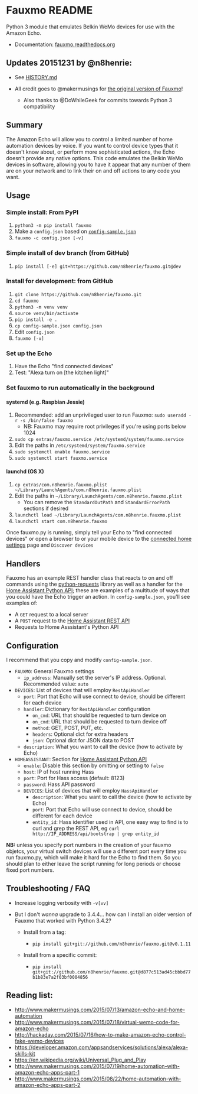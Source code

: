 # Fauxmo README

Python 3 module that emulates Belkin WeMo devices for use with the Amazon Echo.

- Documentation: [fauxmo.readthedocs.org](https://fauxmo.readthedocs.org)

## Updates 20151231 by @n8henrie:

- See [HISTORY.md](https://github.com/n8henrie/fauxmo/blob/master/HISTORY.md)
- All credit goes to @makermusings for [the original version
  of Fauxmo](https://github.com/makermusings/fauxmo)!

    - Also thanks to @DoWhileGeek for commits towards Python 3 compatibility

## Summary

The Amazon Echo will allow you to control a limited number of home automation
devices by voice. If you want to control device types that it doesn't know
about, or perform more sophisticated actions, the Echo doesn't provide any
native options. This code emulates the Belkin WeMo devices in software,
allowing you to have it appear that any number of them are on your network and
to link their on and off actions to any code you want.

## Usage

### Simple install: From PyPI

1. `python3 -m pip install fauxmo`
1. Make a `config.json` based on
   [`config-sample.json`](https://github.com/n8henrie/fauxmo/blob/master/config-sample.json)
1. `fauxmo -c config.json [-v]`

### Simple install of dev branch (from GitHub)

1. `pip install [-e] git+https://github.com/n8henrie/fauxmo.git@dev`

### Install for development: from GitHub

1. `git clone https://github.com/n8henrie/fauxmo.git`
1. `cd fauxmo`
1. `python3 -m venv venv`
1. `source venv/bin/activate`
1. `pip install -e .`
1. `cp config-sample.json config.json`
1. Edit `config.json`
1. `fauxmo [-v]`

### Set up the Echo

1. Have the Echo "find connected devices"
1. Test: "Alexa turn on [the kitchen light]"

### Set fauxmo to run automatically in the background

#### systemd (e.g. Raspbian Jessie)

1. Recommended: add an unprivileged user to run Fauxmo: `sudo useradd -r
   -s /bin/false fauxmo`
    - NB: Fauxmo may require root privileges if you're using ports below 1024
1. `sudo cp extras/fauxmo.service /etc/systemd/system/fauxmo.service`
1. Edit the paths in `/etc/systemd/system/fauxmo.service`
1. `sudo systemctl enable fauxmo.service`
1. `sudo systemctl start fauxmo.service`

#### launchd (OS X)

1. `cp extras/com.n8henrie.fauxmo.plist ~/Library/LaunchAgents/com.n8henrie.fauxmo.plist`
1. Edit the paths in `~/Library/LaunchAgents/com.n8henrie.fauxmo.plist`
    - You can remove the `StandardOutPath` and `StandardErrorPath` sections if
      desired
1. `launchctl load ~/Library/LaunchAgents/com.n8henrie.fauxmo.plist`
1. `launchctl start com.n8henrie.fauxmo`

Once fauxmo.py is running, simply tell your Echo to "find connected devices" or
open a browser to or your mobile device to the [connected home
settings](http://alexa.amazon.com/#settings/connected-home) page and `Discover
devices`

## Handlers

Fauxmo has an example REST handler class that reacts to on
and off commands using the
[python-requests](http://docs.python-requests.org/en/latest/) library as well
as a handler for the [Home Assistant Python
API](https://home-assistant.io/developers/python_api); these are examples of a
multitude of ways that you could have the Echo trigger an action. In
`config-sample.json`, you'll see examples of:

- A `GET` request to a local server
- A `POST` request to the [Home Assistant REST
API](https://home-assistant.io/developers/rest_api/)
- Requests to Home Asssistant's Python API

## Configuration

I recommend that you copy and modify `config-sample.json`.

- `FAUXMO`: General Fauxmo settings
    - `ip_address`: Manually set the server's IP address. Optional. Recommended
      value: `auto`
- `DEVICES`: List of devices that will employ `RestApiHandler`
    - `port`: Port that Echo will use connect to device, should be different for
      each device
    - `handler`: Dictionary for `RestApiHandler` configuration
        - `on_cmd`: URL that should be requested to turn device on
        - `on_cmd`: URL that should be requested to turn device off
        - `method`: GET, POST, PUT, etc.
        - `headers`: Optional dict for extra headers
        - `json`: Optional dict for JSON data to POST
    - `description`: What you want to call the device (how to activate by Echo)
- `HOMEASSISTANT`: Section for [Home Assistant Python
  API](https://home-assistant.io/developers/python_api)
    - `enable`: Disable this section by omitting or setting to `false`
    - `host`: IP of host running Hass
    - `port`: Port for Hass access (default: 8123)
    - `password`: Hass API password
    - `DEVICES`: List of devices that will employ `HassApiHandler`
        - `description`: What you want to call the device (how to activate by
          Echo)
        - `port`: Port that Echo will use connect to device, should be
          different for each device
        - `entity_id`: Hass identifier used in API, one easy way to find is to
          curl and grep the REST API, eg `curl http://IP_ADDRESS/api/bootstrap
          | grep entity_id`

**NB:** unless you specify port numbers in the creation of your fauxmo
objetcs, your virtual switch devices will use a different port every time you
run fauxmo.py, which will make it hard for the Echo to find them. So you should
plan to either leave the script running for long periods or choose fixed port
numbers.

## Troubleshooting / FAQ

- Increase logging verbosity with `-v[vv]`
- But I don't *wanna* upgrade to 3.4.4... how can I install an older version of
  Fauxmo that worked with Python 3.4.2?

  - Install from a tag:

    - `pip install git+git://github.com/n8henrie/fauxmo.git@v0.1.11`

  - Install from a specific commit:

    - `pip install
      git+git://github.com/n8henrie/fauxmo.git@d877c513ad45cbbbd77b1b83e7a2f03bf0004856`


## Reading list:

- <http://www.makermusings.com/2015/07/13/amazon-echo-and-home-automation>
- <http://www.makermusings.com/2015/07/18/virtual-wemo-code-for-amazon-echo>
- <http://hackaday.com/2015/07/16/how-to-make-amazon-echo-control-fake-wemo-devices>
- <https://developer.amazon.com/appsandservices/solutions/alexa/alexa-skills-kit>
- <https://en.wikipedia.org/wiki/Universal_Plug_and_Play>
- <http://www.makermusings.com/2015/07/19/home-automation-with-amazon-echo-apps-part-1>
- <http://www.makermusings.com/2015/08/22/home-automation-with-amazon-echo-apps-part-2>
